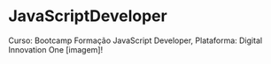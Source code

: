 # JavaScriptDeveloper
Curso: Bootcamp Formação JavaScript Developer, Plataforma: Digital Innovation One
[imagem]!

